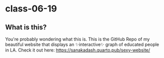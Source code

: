 # class-06-19

## What is this?
You're probably wondering what this is. This is the GitHub Repo of my beautiful website that displays an ✨interactive✨ graph of educated people in LA. Check it out here: https://sanakadash.quarto.pub/sexy-website/